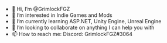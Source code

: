 - 👋 Hi, I’m @GrimlockFGZ
- 👀 I’m interested in Indie Games and Mods
- 🌱 I’m currently learning ASP.NET, Unity Engine, Unreal Engine
- 💞️ I’m looking to collaborate on anything I can help you with
- 📫 How to reach me: Discord: GrimlockFGZ#3064

<!---
GrimlockFGZ/GrimlockFGZ is a ✨ special ✨ repository because its `README.md` (this file) appears on your GitHub profile.
You can click the Preview link to take a look at your changes.
--->

